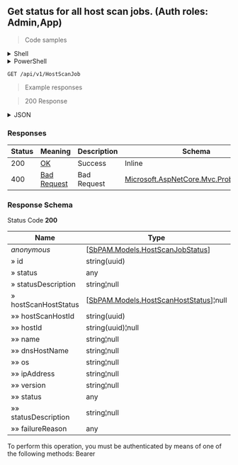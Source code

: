 
## Get status for all host scan jobs. (Auth roles: Admin,App)

<a id="opIdGet"></a>

> Code samples

<details><summary>Shell</summary>


```shell
# You can also use wget
curl -X GET /api/v1/HostScanJob \
  -H 'Accept: application/json' \
  -H 'Authorization: Bearer TOKEN'

```


</details>

<details><summary>PowerShell</summary>


```powershell
# PowerShell example

$NPSUrl = "https://localhost:6500"

$Login = @{
    Login = "User"
    Password = "Password"
}
# Cookie container for multi-factor authentication
$WebSession = New-Object Microsoft.PowerShell.Commands.WebRequestSession
$Token = Invoke-RestMethod -Url "$($NPSUrl)/signinBody" -Method POST -Body (ConvertTo-Json $Login) -WebSession $WebSession -ContentType "application/json"
$Token = Invoke-RestMethod -Url "$($NPSUrl)/signin2fa" -Method Post -Body $MfaCode -Headers @{Authorization = "Bearer $Token"} -WebSession $WebSession -ContentType "application/json"

$Headers = @{
    Authorization = "Bearer $Token"
}
Invoke-RestMethod -Method GET -Url "$($NPSUrl)/api/v1/HostScanJob -Headers $Headers -ContentType "application/json"
```


</details>

`GET /api/v1/HostScanJob`

> Example responses

> 200 Response

<details><summary>JSON</summary>


```json
[
  {
    "id": "497f6eca-6276-4993-bfeb-53cbbbba6f08",
    "status": null,
    "statusDescription": "string",
    "hostScanHostStatus": [
      {
        "hostScanHostId": "54804af1-3f95-48c4-a5ea-e5414ebf423e",
        "hostId": "70e3fb2d-1cb6-4dbc-ab8d-fa7209aca5dd",
        "name": "string",
        "dnsHostName": "string",
        "os": "string",
        "ipAddress": "string",
        "version": "string",
        "status": null,
        "statusDescription": "string",
        "failureReason": null
      }
    ]
  }
]
```


</details>

<h3 id="get-status-for-all-host-scan-jobs.-(auth-roles:-admin,app)-responses">Responses</h3>

|Status|Meaning|Description|Schema|
|---|---|---|---|
|200|[OK](https://tools.ietf.org/html/rfc7231#section-6.3.1)|Success|Inline|
|400|[Bad Request](https://tools.ietf.org/html/rfc7231#section-6.5.1)|Bad Request|[Microsoft.AspNetCore.Mvc.ProblemDetails](../Models/microsoft.aspnetcore.mvc.problemdetails.md)|

<h3 id="get-status-for-all-host-scan-jobs.-(auth-roles:-admin,app)-responseschema">Response Schema</h3>

Status Code **200**

|Name|Type|Required|Restrictions|Description|
|---|---|---|---|---|
|*anonymous*|[[SbPAM.Models.HostScanJobStatus](../Models/sbpam.models.hostscanjobstatus.md)]|false|none|none|
|» id|string(uuid)|false|none|none|
|» status|any|false|none|none|
|» statusDescription|string¦null|false|none|none|
|» hostScanHostStatus|[[SbPAM.Models.HostScanHostStatus](../Models/sbpam.models.hostscanhoststatus.md)]¦null|false|none|none|
|»» hostScanHostId|string(uuid)|false|none|none|
|»» hostId|string(uuid)¦null|false|none|none|
|»» name|string¦null|false|none|none|
|»» dnsHostName|string¦null|false|none|none|
|»» os|string¦null|false|none|none|
|»» ipAddress|string¦null|false|none|none|
|»» version|string¦null|false|none|none|
|»» status|any|false|none|none|
|»» statusDescription|string¦null|false|none|none|
|»» failureReason|any|false|none|none|

<aside class="warning">
To perform this operation, you must be authenticated by means of one of the following methods:
Bearer
</aside>


